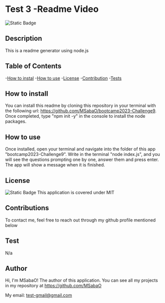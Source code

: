 # Test 3 -Readme Video
    
  ![Static Badge](https://img.shields.io/badge/License-MIT-blue)


## Description
This is a readme generator using node.js
## Table of Contents
-[How to instal](#installation)
-[How to use](#instruction)
-[License](#license)
-[Contribution](#contribution)
-[Tests](#testing)

## How to install
You can install this readme by cloning this repository in your terminal with the following url: https://github.com/MSabaO/bootcamp2023-Challenge9. Once completed, type "npm init -y" in the console to install the node packages.

## How to use
Once installed, open your terminal and navigate into the folder of this app "bootcamp2023-Challenge9". Write in the terminal "node index.js", and you will see the questions prompting one by one, answer them and press enter. The app will show a message when it is finished.

## License 
![Static Badge](https://img.shields.io/badge/License-MIT-blue)
This application is covered under MIT

## Contributions
To contact me, feel free to reach out through my github profile mentioned below

## Test
N/a

## Author
Hi, I'm MSabaO! The author of this application. You can see all my projects in my repository at https://github.com/MSabaO

My email: test-gmail@gmail.com

